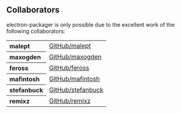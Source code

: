 ## Collaborators

electron-packager is only possible due to the excellent work of the following collaborators:

<table><tbody><tr><th align="left">malept</th><td><a href="https://github.com/malept">GitHub/malept</a></td></tr>
<tr><th align="left">maxogden</th><td><a href="https://github.com/maxogden">GitHub/maxogden</a></td></tr>
<tr><th align="left">feross</th><td><a href="https://github.com/feross">GitHub/feross</a></td></tr>
<tr><th align="left">mafintosh</th><td><a href="https://github.com/mafintosh">GitHub/mafintosh</a></td></tr>
<tr><th align="left">stefanbuck</th><td><a href="https://github.com/stefanbuck">GitHub/stefanbuck</a></td></tr>
<tr><th align="left">remixz</th><td><a href="https://github.com/remixz">GitHub/remixz</a></td></tr>
</tbody></table>
